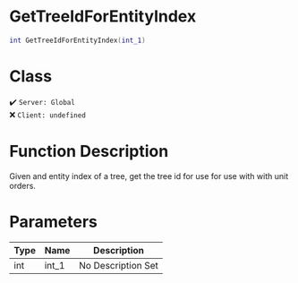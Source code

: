 # GetTreeIdForEntityIndex
```lua
int GetTreeIdForEntityIndex(int_1)
```
# Class
✔️ `Server: Global`  
❌ `Client: undefined`  

# Function Description
Given and entity index of a tree, get the tree id for use for use with with unit orders.
# Parameters
Type|Name|Description
--|--|--
int|int_1|No Description Set
